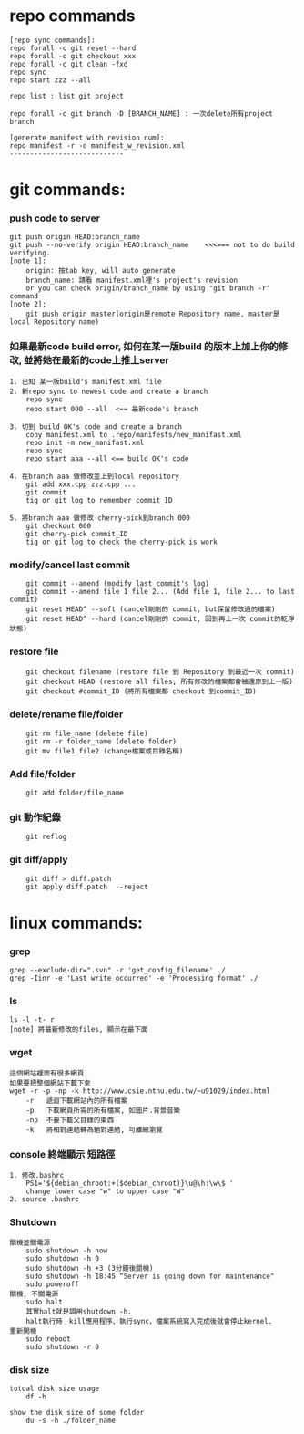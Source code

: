 # repo commands
    [repo sync commands]:
    repo forall -c git reset --hard
    repo forall -c git checkout xxx
    repo forall -c git clean -fxd
    repo sync
    repo start zzz --all
    
    repo list : list git project
    
    repo forall -c git branch -D [BRANCH_NAME] : 一次delete所有project branch 
    
    [generate manifest with revision num]:
    repo manifest -r -o manifest_w_revision.xml
    ----------------------------
# git commands:
### push code to server
    git push origin HEAD:branch_name
    git push --no-verify origin HEAD:branch_name    <<<=== not to do build verifying.
    [note 1]:
        origin: 按tab key, will auto generate
        branch_name: 請看 manifest.xml裡's project's revision
        or you can check origin/branch_name by using "git branch -r" command
    [note 2]:
        git push origin master(origin是remote Repository name, master是local Repository name)

### 如果最新code build error, 如何在某一版build 的版本上加上你的修改, 並將她在最新的code上推上server
    1. 已知 某一版build's manifest.xml file
    2. 新repo sync to newest code and create a branch
        repo sync
        repo start 000 --all  <== 最新code's branch
    
    3. 切到 build OK's code and create a branch
        copy manifest.xml to .repo/manifests/new_manifast.xml
        repo init -m new_manifast.xml
        repo sync
        repo start aaa --all <== build OK's code 
    
    4. 在branch aaa 做修改並上到local repository
        git add xxx.cpp zzz.cpp ...
        git commit
        tig or git log to remember commit_ID
    
    5. 將branch aaa 做修改 cherry-pick到branch 000
        git checkout 000
        git cherry-pick commit_ID
        tig or git log to check the cherry-pick is work

### modify/cancel last commit
        git commit --amend (modify last commit's log)
        git commit --amend file 1 file 2... (Add file 1, file 2... to last commit)
        git reset HEAD^ --soft (cancel剛剛的 commit, but保留修改過的檔案)
        git reset HEAD^ --hard (cancel剛剛的 commit, 回到再上一次 commit的乾淨狀態)

### restore file
        git checkout filename (restore file 到 Repository 到最近一次 commit)
        git checkout HEAD (restore all files, 所有修改的檔案都會被還原到上一版)
        git checkout #commit_ID (將所有檔案都 checkout 到commit_ID)

### delete/rename file/folder
        git rm file_name (delete file)
        git rm -r folder_name (delete folder)
        git mv file1 file2 (change檔案或目錄名稱)

### Add file/folder
        git add folder/file_name
    
### git 動作紀錄
        git reflog
    
### git diff/apply
        git diff > diff.patch
        git apply diff.patch  --reject

# linux commands:
### grep
    grep --exclude-dir=".svn" -r 'get_config_filename' ./
    grep -Iinr -e 'Last write occurred' -e 'Processing format' ./

### ls 
    ls -l -t- r
    [note] 將最新修改的files, 顯示在最下面
    
### wget
    這個網站裡面有很多網頁
    如果要把整個網站下載下來
    wget -r -p -np -k http://www.csie.ntnu.edu.tw/~u91029/index.html
        -r   遞迴下載網站內的所有檔案
        -p   下載網頁所需的所有檔案, 如圖片.背景音樂
        -np  不要下載父目錄的東西
        -k   將相對連結轉為絕對連結, 可離線瀏覽

### console 終端顯示 短路徑 
    1. 修改.bashrc
        PS1='${debian_chroot:+($debian_chroot)}\u@\h:\w\$ '
        change lower case "w" to upper case "W"
    2. source .bashrc

### Shutdown
    關機並關電源
        sudo shutdown -h now
        sudo shutdown -h 0
        sudo shutdown -h +3 (3分鐘後關機)
        sudo shutdown -h 18:45 “Server is going down for maintenance"
        sudo poweroff
    關機, 不關電源
        sudo halt
        其實halt就是調用shutdown -h.
        halt執行時﹐kill應用程序、執行sync，檔案系統寫入完成後就會停止kernel.
    重新開機
        sudo reboot
        sudo shutdown -r 0

### disk size
    totoal disk size usage
        df -h
    
    show the disk size of some folder
        du -s -h ./folder_name
